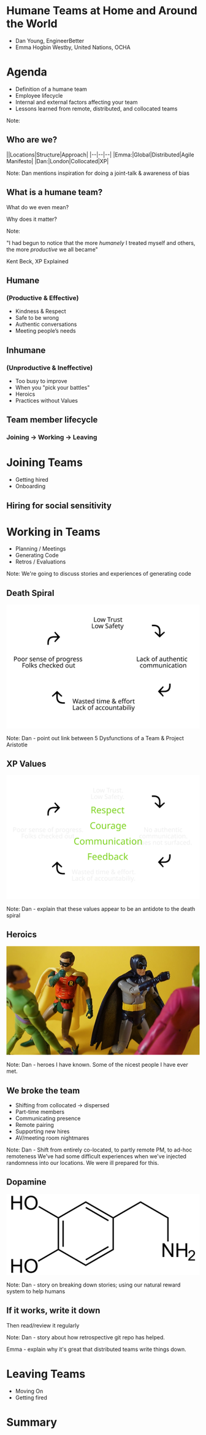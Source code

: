 # Humane Teams at Home and Around the World

- Dan Young, EngineerBetter
- Emma Hogbin Westby, United Nations, OCHA



# Agenda

- Definition of a humane team
- Employee lifecycle
- Internal and external factors affecting your team
- Lessons learned from remote, distributed, and collocated teams

Note:



## Who are we?

||Locations|Structure|Approach|
|--|--|--|
|Emma:|Global|Distributed|Agile Manifesto|
|Dan:|London|Collocated|XP|

Note: Dan mentions inspiration for doing a joint-talk & awareness of bias



## What is a humane team?

What do we even mean?

Why does it matter?

Note:



"I had begun to notice that the more *humanely* I treated myself and others, the more *productive* we all became"

Kent Beck, XP Explained



## Humane
### (Productive & Effective)
* Kindness & Respect
* Safe to be wrong
* Authentic conversations
* Meeting people’s needs



## Inhumane
### (Unproductive & Ineffective)
* Too busy to improve
* When you "pick your battles"
* Heroics
* Practices without Values



## Team member lifecycle

### Joining → Working → Leaving



# Joining Teams

* Getting hired
* Onboarding


## Hiring for social sensitivity



# Working in Teams
* Planning / Meetings
* Generating Code
* Retros / Evaluations

Note: We're going to discuss stories and experiences of generating code



## Death Spiral
![Death Spiral](/images/death-spiral.svg "Death Spiral")

Note:
Dan - point out link between 5 Dysfunctions of a Team & Project Aristotle



## XP Values
![Death Spiral Antidote](/images/death-spiral-antidote.svg "Death Spiral Antidote")

Note: Dan - explain that these values appear to be an antidote to the death spiral



## Heroics
![Heroics](/images/heroics.jpg "Heroics")

Note: Dan - heroes I have known. Some of the nicest people I have ever met.



## We broke the team
* Shifting from collocated → dispersed
* Part-time members
* Communicating presence
* Remote pairing
* Supporting new hires
* AV/meeting room nightmares

Note: Dan - Shift from entirely co-located, to partly remote PM, to ad-hoc remoteness
We've had some difficult experiences when we've injected randomness into our locations. We were ill prepared for this.



## Dopamine
![Dopamine](/images/dopamine.png "Dopamine")

Note: Dan - story on breaking down stories; using our natural reward system to help humans



## If it works, write it down
Then read/review it regularly

Note:
Dan - story about how retrospective git repo has helped.

Emma - explain why it's great that distributed teams write things down.



# Leaving Teams

* Moving On
* Getting fired



# Summary
